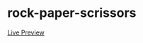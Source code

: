 # rock-paper-scrissors
<a href ="https://tgorgijoska.github.io/rock-paper-scissors/">Live Preview</a>
